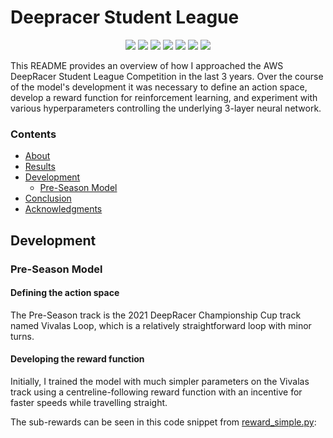 # Deepracer Student League

<p align = center>
  <img src="https://img.shields.io/badge/-Python-3776AB?logo=python&logoColor=white"/>
  <img src="https://img.shields.io/badge/-AWS-232F3E?logo=amazon-aws&logoColor=white"/>
  <img src="https://img.shields.io/badge/-VS%20code-blue??style=flat&logo=visualstudiocode"/>
  <img src="https://img.shields.io/badge/-Sublime%20Text-DB6204?logo=sublime-text&logoColor=white"/>
  <img src="https://img.shields.io/badge/-Atom-239120?logo=atom&logoColor=white"/>
  <img src="https://img.shields.io/badge/-Git-D51007?logo=git&logoColor=white"/>
  <img src="https://img.shields.io/badge/-GitHub-181717?logo=github&logoColor=white"/>
</p>

This README provides an overview of how I approached the AWS DeepRacer Student League Competition in the last 3 years. Over the course of the model's development it was necessary to define an action space, develop a reward function for reinforcement learning, and experiment with various hyperparameters controlling the underlying 3-layer neural network.

### Contents
- [About](#About)
- [Results](#Results)
- [Development](#Development)
  - [Pre-Season Model](#Pre-Season_Model)
- [Conclusion](#Conclusion)
- [Acknowledgments](#Acknowledgments)

## Development
### Pre-Season Model
#### Defining the action space
The Pre-Season track is the 2021 DeepRacer Championship Cup track named Vivalas Loop, which is a relatively straightforward loop with minor turns.

#### Developing the reward function
Initially, I trained the model with much simpler parameters on the Vivalas track using a centreline-following reward function with an incentive for faster speeds while travelling straight.

The sub-rewards can be seen in this code snippet from [reward_simple.py]():
